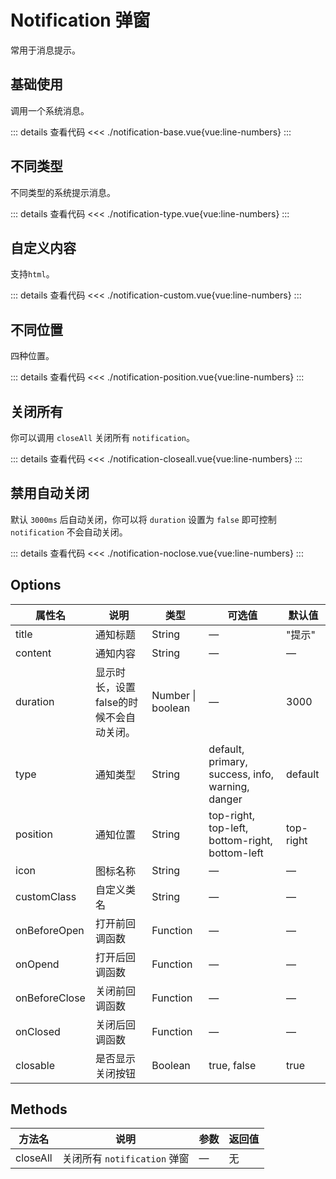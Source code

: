 <script setup>
import notificationBase from "./notification-base.vue"
import notificationType from "./notification-type.vue"
import notificationCustom from "./notification-custom.vue"
import notificationPosition from "./notification-position.vue"
import notificationCloseall from "./notification-closeall.vue"
import notificationNoclose from "./notification-noclose.vue"

</script>

# Notification 弹窗

常用于消息提示。

## 基础使用

调用一个系统消息。

<notificationBase />

::: details 查看代码
<<< ./notification-base.vue{vue:line-numbers}
:::


## 不同类型

不同类型的系统提示消息。

<notificationType />

::: details 查看代码
<<< ./notification-type.vue{vue:line-numbers}
:::



## 自定义内容

支持`html`。

<notificationCustom />

::: details 查看代码
<<< ./notification-custom.vue{vue:line-numbers}
:::


## 不同位置

四种位置。

<notificationPosition />

::: details 查看代码
<<< ./notification-position.vue{vue:line-numbers}
:::


## 关闭所有

你可以调用 `closeAll` 关闭所有 `notification`。

<notificationCloseall />

::: details 查看代码
<<< ./notification-closeall.vue{vue:line-numbers}
:::


## 禁用自动关闭

默认 `3000ms` 后自动关闭，你可以将 `duration` 设置为 `false` 即可控制 `notification` 不会自动关闭。

<notificationNoclose />

::: details 查看代码
<<< ./notification-noclose.vue{vue:line-numbers}
:::


## Options

<table>
  <thead>
    <tr>
      <th>属性名</th>
      <th>说明</th>
      <th>类型</th>
      <th>可选值</th>
      <th>默认值</th>
    </tr>
  </thead>
  <tbody>
    <tr>
      <td>title</td>
      <td>通知标题</td>
      <td>String</td>
      <td>—</td>
      <td>"提示"</td>
    </tr>
    <tr>
      <td>content</td>
      <td>通知内容</td>
      <td>String</td>
      <td>—</td>
      <td>—</td>
    </tr>
    <tr>
      <td>duration</td>
      <td>显示时长，设置false的时候不会自动关闭。</td>
      <td>Number | boolean</td>
      <td>—</td>
      <td>3000</td>
    </tr>
    <tr>
      <td>type</td>
      <td>通知类型</td>
      <td>String</td>
      <td>default, primary, success, info, warning, danger</td>
      <td>default</td>
    </tr>
    <tr>
      <td>position</td>
      <td>通知位置</td>
      <td>String</td>
      <td>top-right, top-left, bottom-right, bottom-left</td>
      <td>top-right</td>
    </tr>
    <tr>
      <td>icon</td>
      <td>图标名称</td>
      <td>String</td>
      <td>—</td>
      <td>—</td>
    </tr>
    <tr>
      <td>customClass</td>
      <td>自定义类名</td>
      <td>String</td>
      <td>—</td>
      <td>—</td>
    </tr>
    <tr>
      <td>onBeforeOpen</td>
      <td>打开前回调函数</td>
      <td>Function</td>
      <td>—</td>
      <td>—</td>
    </tr>
    <tr>
      <td>onOpend</td>
      <td>打开后回调函数</td>
      <td>Function</td>
      <td>—</td>
      <td>—</td>
    </tr>
    <tr>
      <td>onBeforeClose</td>
      <td>关闭前回调函数</td>
      <td>Function</td>
      <td>—</td>
      <td>—</td>
    </tr>
    <tr>
      <td>onClosed</td>
      <td>关闭后回调函数</td>
      <td>Function</td>
      <td>—</td>
      <td>—</td>
    </tr>
    <tr>
      <td>closable</td>
      <td>是否显示关闭按钮</td>
      <td>Boolean</td>
      <td>true, false</td>
      <td>true</td>
    </tr>
  </tbody>
</table>

## Methods

<table>
  <thead>
    <tr>
      <th>方法名</th>
      <th>说明</th>
      <th>参数</th>
      <th>返回值</th>
    </tr>
  </thead>
  <tbody>
    <tr>
      <td>closeAll</td>
      <td>关闭所有 <code>notification</code> 弹窗</td>
      <td>—</td>
      <td>无</td>
    </tr>
  </tbody>
</table>
